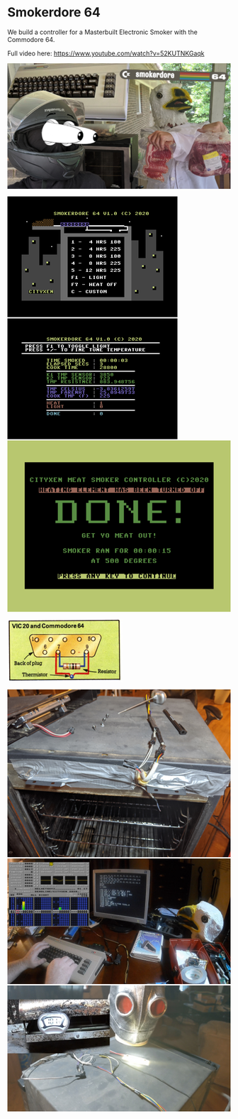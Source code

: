 # Smokerdore 64

We build a controller for a Masterbuilt Electronic Smoker with the Commodore 64.

Full video here: https://www.youtube.com/watch?v=52KUTNKGaqk

![ytt](https://github.com/cityxen/Smokerdore64/blob/master/images/4.png)

![mainmenu](https://github.com/cityxen/Smokerdore64/blob/master/screenshots/mainmenu.png)
![running](https://github.com/cityxen/Smokerdore64/blob/master/screenshots/running.png)
![done](https://github.com/cityxen/Smokerdore64/blob/master/screenshots/done.png)

![joyport](https://github.com/cityxen/Smokerdore64/blob/master/images/joyport.png)

![mes1](https://github.com/cityxen/Smokerdore64/blob/master/images/1.jpg)
![programming](https://github.com/cityxen/Smokerdore64/blob/master/images/2.jpg)
![temptest](https://github.com/cityxen/Smokerdore64/blob/master/images/3.jpg)

